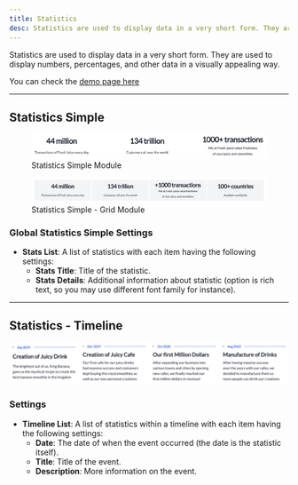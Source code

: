 ```yaml
---
title: Statistics
desc: Statistics are used to display data in a very short form. They are used to display numbers, percentages, and other data in a visually appealing way.
---
```


Statistics are used to display data in a very short form. They are used to display numbers, percentages, and other data in a visually appealing way.

You can check the [demo page here](https://143910617.hs-sites-eu1.com/module-statistics)

---

## Statistics Simple

<figure>
  <img src="./statistics-simple.png" alt="Screenshot of Statistics Simple Module" />
  <figcaption>Statistics Simple Module</figcaption>
</figure>

<figure>
  <img src="./statistics-simple-grid.png" alt="Screenshot of Statistics Simple Module but in Grid form" />
  <figcaption>Statistics Simple - Grid Module</figcaption>
</figure>

### Global Statistics Simple Settings
- **Stats List**: A list of statistics with each item having the following settings:
  - **Stats Title**: Title of the statistic.
  - **Stats Details**: Additional information about statistic (option is rich text, so you may use different font family for instance).

---

## Statistics - Timeline

<img src="./statistics-timeline.png" alt="Screenshot of the Statistics Timeline Module" />

### Settings
- **Timeline List**: A list of statistics within a timeline with each item having the following settings:
  - **Date**: The date of when the event occurred (the date is the statistic itself).
  - **Title**: Title of the event.
  - **Description**: More information on the event.
